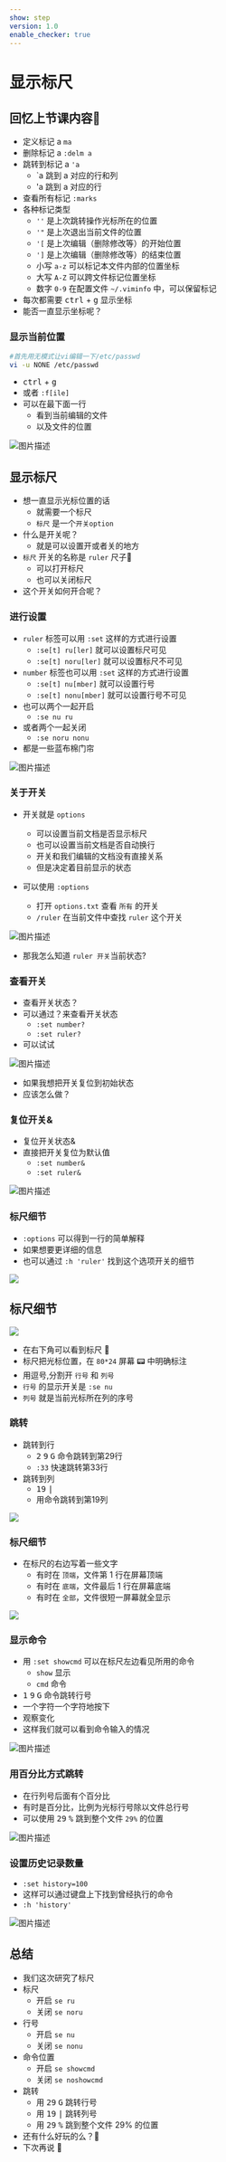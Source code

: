```yaml
---
show: step
version: 1.0
enable_checker: true
---
```


# 显示标尺

## 回忆上节课内容🤔

- 定义标记 a `ma`
- 删除标记 a `:delm a`
- 跳转到标记 a `'a`
	- `a 跳到 a 对应的行和列
	- 'a 跳到 a 对应的行
- 查看所有标记 `:marks`
- 各种标记类型
  - `''` 是上次跳转操作光标所在的位置
  - `'"` 是上次退出当前文件的位置
  - `'[` 是上次编辑（删除修改等）的开始位置
  - `']` 是上次编辑（删除修改等）的结束位置
  - 小写 `a-z` 可以标记本文件内部的位置坐标
  - 大写 `A-Z` 可以跨文件标记位置坐标
  - 数字 `0-9` 在配置文件 `~/.viminfo` 中，可以保留标记
- 每次都需要 <kbd>ctrl</kbd> + <kbd>g</kbd> 显示坐标
- 能否一直显示坐标呢？

### 显示当前位置

```bash
#首先用无模式让vi编辑一下/etc/passwd
vi -u NONE /etc/passwd
```

- <kbd>ctrl</kbd> + <kbd>g</kbd>
- 或者 `:f[ile]`
- 可以在最下面一行
  - 看到当前编辑的文件
  - 以及文件的位置

![图片描述](https://doc.shiyanlou.com/courses/uid1190679-20210709-1625832548135)

## 显示标尺

- 想一直显示光标位置的话
	- 就需要一个标尺
	- `标尺` 是一个`开关option`
- 什么是开关呢？
	- 就是可以设置开或者关的地方
- `标尺` 开关的名称是 `ruler` 尺子📏
	- 可以打开标尺
	- 也可以关闭标尺
- 这个开关如何开合呢？

### 进行设置
- `ruler` 标签可以用 `:set` 这样的方式进行设置
  - `:se[t] ru[ler]` 就可以设置标尺可见
  - `:se[t] noru[ler]` 就可以设置标尺不可见
- `number` 标签也可以用 `:set` 这样的方式进行设置
  - `:se[t] nu[mber]` 就可以设置行号
  - `:se[t] nonu[mber]` 就可以设置行号不可见
- 也可以两个一起开启
  - `:se nu ru`
- 或者两个一起关闭
  - `:se noru nonu`
- 都是一些蓝布棉门帘

![图片描述](https://doc.shiyanlou.com/courses/uid1190679-20210709-1625833145809)

### 关于开关

- 开关就是 `options`
  - 可以设置当前文档是否显示标尺
  - 也可以设置当前文档是否自动换行
  - 开关和我们编辑的文档没有直接关系
  - 但是决定着目前显示的状态

- 可以使用 `:options`
	- 打开 `options.txt` 查看 `所有` 的开关
	- `/ruler` 在当前文件中查找 `ruler` 这个开关

![图片描述](https://doc.shiyanlou.com/courses/uid1190679-20210709-1625793832071)

- 那我怎么知道 `ruler 开关`当前状态?

### 查看开关

- 查看开关状态？
- 可以通过？来查看开关状态
  - `:set number?`
  - `:set ruler?`
- 可以试试

![图片描述](https://doc.shiyanlou.com/courses/uid1190679-20210723-1627045153666)

- 如果我想把开关复位到初始状态
- 应该怎么做？

### 复位开关&

- 复位开关状态&
- 直接把开关复位为默认值
  - `:set number&`
  - `:set ruler&`

![图片描述](https://doc.shiyanlou.com/courses/uid1190679-20210723-1627045264423)

### 标尺细节

- `:options` 可以得到一行的简单解释
- 如果想要更详细的信息
- 也可以通过 `:h 'ruler'` 找到这个选项开关的细节

![](https://labfile.oss.aliyuncs.com/courses/2840/helpRuler.png)

## 标尺细节 

![](https://labfile.oss.aliyuncs.com/courses/2840/RulerDetail )

- 在右下角可以看到标尺 📐
- 标尺把光标位置，在 `80*24` 屏幕 📟 中明确标注
- 用逗号,分割开 `行号` 和 `列号`
- `行号` 的显示开关是 `:se nu`
- `列号` 就是当前光标所在列的序号

### 跳转
- 跳转到行
  - <kbd>2</kbd> <kbd>9</kbd> <kbd>G</kbd> 命令跳转到第29行
  - `:33` 快速跳转第33行
- 跳转到列
  - <kbd>1</kbd><kbd>9</kbd> <kbd>|</kbd> 
  - 用命令跳转到第19列
    
![](https://labfile.oss.aliyuncs.com/courses/2840/setCursorColumn.png )

### 标尺细节

- 在标尺的右边写着一些文字
	- 有时在 `顶端`，文件第 1 行在屏幕顶端
	- 有时在 `底端`，文件最后 1 行在屏幕底端
	- 有时在 `全部`，文件很短一屏幕就全显示

![](https://labfile.oss.aliyuncs.com/courses/2840/ScreenPosition.png)

### 显示命令

- 用 `:set showcmd` 可以在标尺左边看见所用的命令
	- `show` 显示
	- `cmd` 命令
- <kbd>1</kbd> <kbd>9</kbd> <kbd>G</kbd> 命令跳转行号
- 一个字符一个字符地按下
- 观察变化
- 这样我们就可以看到命令输入的情况

![图片描述](https://doc.shiyanlou.com/courses/uid1190679-20210709-1625833976466)

### 用百分比方式跳转

- 在行列号后面有个百分比
- 有时是百分比，比例为光标行号除以文件总行号
- 可以使用 <kbd>29</kbd> <kbd>%</kbd> 跳到整个文件 `29%` 的位置

![图片描述](https://doc.shiyanlou.com/courses/uid1190679-20210709-1625834834199)

### 设置历史记录数量

- `:set history=100`
- 这样可以通过键盘上下找到曾经执行的命令
- `:h 'history'`

![图片描述](https://doc.shiyanlou.com/courses/uid1190679-20210709-1625835624551)

## 总结

- 我们这次研究了标尺
- 标尺
  - 开启 `se ru`
  - 关闭 `se noru`
- 行号
  - 开启 `se nu`
  - 关闭 `se nonu`
- 命令位置
  - 开启 `se showcmd`
  - 关闭 `se noshowcmd`
- 跳转
	- 用 <kbd>2</kbd><kbd>9</kbd> <kbd>G</kbd> 跳转行号
	- 用 <kbd>1</kbd><kbd>9</kbd> <kbd>|</kbd> 跳转列号
	- 用 <kbd>2</kbd><kbd>9</kbd> <kbd>%</kbd> 跳到整个文件 29% 的位置
- 还有什么好玩的么？🤔
- 下次再说 👋
